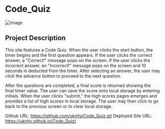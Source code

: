 # Code_Quiz

![image](https://user-images.githubusercontent.com/77338531/112409903-a8fb1900-8cf0-11eb-924c-c14b4fa88f96.png)

## Project Description

This site features a Code Quiz.  When the user clicks the start button, the timer begins and the first question appears.  If the user clicks the correct answer, a "Correct!" message pops on the screen.  If the user clicks the incorrect answer, an "Incorrect!" message pops on the screen and 10 seconds is deducted from the timer.  After selecting an answer, the user may click the advance button to proceed to the next question.  

After the questions are completed, a final score is returned showing the final timer value.  The user can save the score onto local storage by entering initials.  When the user clicks "submit," the high scores pages emerges and provides a list of high scores in local storage.  The user may then click to go back to the previous screen or to clear local storage.


Github URL: https://github.com/uknity/Code_Quiz.git
Deployed Site URL: https://uknity.github.io/Code_Quiz/